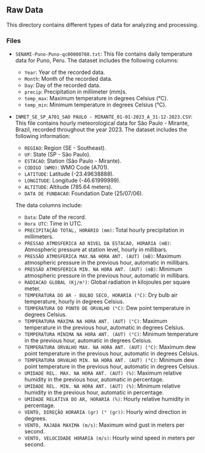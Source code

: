 ## Raw Data

This directory contains different types of data for analyzing and processing. 

### Files

- `SENAMI-Puno-Puno-qc00000708.txt`: This file contains daily temperature data for Puno, Peru. The dataset includes the following columns:
  - `Year`: Year of the recorded data.
  - `Month`: Month of the recorded data.
  - `Day`: Day of the recorded data.
  - `precip`: Precipitation in millimeter (mm)s.
  - `temp_max`: Maximum temperature in degrees Celsius (°C).
  - `temp_min`: Minimum temperature in degrees Celsius (°C).

- `INMET_SE_SP_A701_SAO PAULO - MIRANTE_01-01-2023_A_31-12-2023.CSV`: This file contains hourly meteorological data for São Paulo - Mirante, Brazil, recorded throughout the year 2023. The dataset includes the following information:
  - `REGIAO`: Region (SE - Southeast).
  - `UF`: State (SP - São Paulo).
  - `ESTACAO`: Station (São Paulo - Mirante).
  - `CODIGO (WMO)`: WMO Code (A701).
  - `LATITUDE`: Latitude (-23.49638888).
  - `LONGITUDE`: Longitude (-46.61999999).
  - `ALTITUDE`: Altitude (785.64 meters).
  - `DATA DE FUNDACAO`: Foundation Date (25/07/06).

  The data columns include:
  - `Data`: Date of the record.
  - `Hora UTC`: Time in UTC.
  - `PRECIPITAÇÃO TOTAL, HORÁRIO (mm)`: Total hourly precipitation in millimeters.
  - `PRESSAO ATMOSFERICA AO NIVEL DA ESTACAO, HORARIA (mB)`: Atmospheric pressure at station level, hourly in millibars.
  - `PRESSÃO ATMOSFERICA MAX.NA HORA ANT. (AUT) (mB)`: Maximum atmospheric pressure in the previous hour, automatic in millibars.
  - `PRESSÃO ATMOSFERICA MIN. NA HORA ANT. (AUT) (mB)`: Minimum atmospheric pressure in the previous hour, automatic in millibars.
  - `RADIACAO GLOBAL (Kj/m²)`: Global radiation in kilojoules per square meter.
  - `TEMPERATURA DO AR - BULBO SECO, HORARIA (°C)`: Dry bulb air temperature, hourly in degrees Celsius.
  - `TEMPERATURA DO PONTO DE ORVALHO (°C)`: Dew point temperature in degrees Celsius.
  - `TEMPERATURA MÁXIMA NA HORA ANT. (AUT) (°C)`: Maximum temperature in the previous hour, automatic in degrees Celsius.
  - `TEMPERATURA MÍNIMA NA HORA ANT. (AUT) (°C)`: Minimum temperature in the previous hour, automatic in degrees Celsius.
  - `TEMPERATURA ORVALHO MAX. NA HORA ANT. (AUT) (°C)`: Maximum dew point temperature in the previous hour, automatic in degrees Celsius.
  - `TEMPERATURA ORVALHO MIN. NA HORA ANT. (AUT) (°C)`: Minimum dew point temperature in the previous hour, automatic in degrees Celsius.
  - `UMIDADE REL. MAX. NA HORA ANT. (AUT) (%)`: Maximum relative humidity in the previous hour, automatic in percentage.
  - `UMIDADE REL. MIN. NA HORA ANT. (AUT) (%)`: Minimum relative humidity in the previous hour, automatic in percentage.
  - `UMIDADE RELATIVA DO AR, HORARIA (%)`: Hourly relative humidity in percentage.
  - `VENTO, DIREÇÃO HORARIA (gr) (° (gr))`: Hourly wind direction in degrees.
  - `VENTO, RAJADA MAXIMA (m/s)`: Maximum wind gust in meters per second.
  - `VENTO, VELOCIDADE HORARIA (m/s)`: Hourly wind speed in meters per second.
